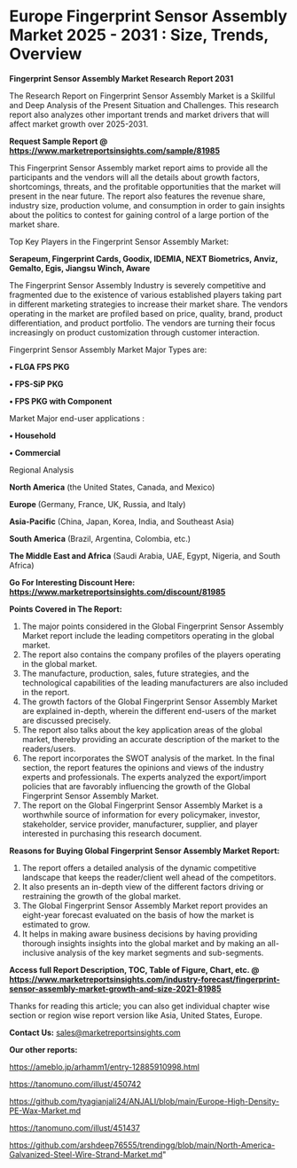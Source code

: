 # Europe Fingerprint Sensor Assembly Market 2025 - 2031 : Size, Trends, Overview

<strong>Fingerprint Sensor Assembly Market Research Report 2031</strong>

The Research Report on Fingerprint Sensor Assembly Market is a Skillful and Deep Analysis of the Present Situation and Challenges. This research report also analyzes other important trends and market drivers that will affect market growth over 2025-2031.

<strong>Request Sample Report @ <a href=https://www.marketreportsinsights.com/sample/81985>https://www.marketreportsinsights.com/sample/81985</a></strong>

This Fingerprint Sensor Assembly market report aims to provide all the participants and the vendors will all the details about growth factors, shortcomings, threats, and the profitable opportunities that the market will present in the near future. The report also features the revenue share, industry size, production volume, and consumption in order to gain insights about the politics to contest for gaining control of a large portion of the market share.

Top Key Players in the Fingerprint Sensor Assembly Market:

<strong>Serapeum, Fingerprint Cards, Goodix, IDEMIA, NEXT Biometrics, Anviz, Gemalto, Egis, Jiangsu Winch, Aware</strong>

The Fingerprint Sensor Assembly Industry is severely competitive and fragmented due to the existence of various established players taking part in different marketing strategies to increase their market share. The vendors operating in the market are profiled based on price, quality, brand, product differentiation, and product portfolio. The vendors are turning their focus increasingly on product customization through customer interaction.

Fingerprint Sensor Assembly Market Major Types are:

<strong>• FLGA FPS PKG

• FPS-SiP PKG

• FPS PKG with Component</strong>

Market Major end-user applications :

<strong>• Household

• Commercial</strong>

Regional Analysis

</u><strong><b>North America</b></strong> (the United States, Canada, and Mexico)

<strong><b>Europe </b></strong>(Germany, France, UK, Russia, and Italy)

<strong><b>Asia-Pacific</b></strong> (China, Japan, Korea, India, and Southeast Asia)

<strong><b>South America</b></strong> (Brazil, Argentina, Colombia, etc.)

<strong><b>The Middle East and Africa</b></strong> (Saudi Arabia, UAE, Egypt, Nigeria, and South Africa)

<strong>Go For Interesting Discount Here: <a href=https://www.marketreportsinsights.com/discount/81985>https://www.marketreportsinsights.com/discount/81985</a></strong>

<strong>Points Covered in The Report:</strong>
<ol>
  <li>The major points considered in the Global Fingerprint Sensor Assembly Market report include the leading competitors operating in the global market.</li>
  <li>The report also contains the company profiles of the players operating in the global market.</li>
  <li>The manufacture, production, sales, future strategies, and the technological capabilities of the leading manufacturers are also included in the report.</li>
  <li>The growth factors of the Global Fingerprint Sensor Assembly Market are explained in-depth, wherein the different end-users of the market are discussed precisely.</li>
  <li>The report also talks about the key application areas of the global market, thereby providing an accurate description of the market to the readers/users.</li>
  <li>The report incorporates the SWOT analysis of the market. In the final section, the report features the opinions and views of the industry experts and professionals. The experts analyzed the export/import policies that are favorably influencing the growth of the Global Fingerprint Sensor Assembly Market.</li>
  <li>The report on the Global Fingerprint Sensor Assembly Market is a worthwhile source of information for every policymaker, investor, stakeholder, service provider, manufacturer, supplier, and player interested in purchasing this research document.</li>
</ol>
<strong>Reasons for Buying Global Fingerprint Sensor Assembly Market Report:</strong>

<ol>
  <li>The report offers a detailed analysis of the dynamic competitive landscape that keeps the reader/client well ahead of the competitors.</li>
  <li>It also presents an in-depth view of the different factors driving or restraining the growth of the global market.</li>
  <li>The Global Fingerprint Sensor Assembly Market report provides an eight-year forecast evaluated on the basis of how the market is estimated to grow.</li>
  <li>It helps in making aware business decisions by having providing thorough insights insights into the global market and by making an all-inclusive analysis of the key market segments and sub-segments.</li>
</ol>
<strong>Access full Report Description, TOC, Table of Figure, Chart, etc. @ <a href=https://www.marketreportsinsights.com/industry-forecast/fingerprint-sensor-assembly-market-growth-and-size-2021-81985>https://www.marketreportsinsights.com/industry-forecast/fingerprint-sensor-assembly-market-growth-and-size-2021-81985</a></strong>


Thanks for reading this article; you can also get individual chapter wise section or region wise report version like Asia, United States, Europe.

<strong>Contact Us:</strong>
sales@marketreportsinsights.com

<strong>Our other reports:</strong>

<a href=https://ameblo.jp/arhamm1/entry-12885910998.html>https://ameblo.jp/arhamm1/entry-12885910998.html</a>

<a href=https://tanomuno.com/illust/450742>https://tanomuno.com/illust/450742</a>

<a href=https://github.com/tyagianjali24/ANJALI/blob/main/Europe-High-Density-PE-Wax-Market.md>https://github.com/tyagianjali24/ANJALI/blob/main/Europe-High-Density-PE-Wax-Market.md</a>

<a href=https://tanomuno.com/illust/451437>https://tanomuno.com/illust/451437</a>

<a href=https://github.com/arshdeep76555/trendingg/blob/main/North-America-Galvanized-Steel-Wire-Strand-Market.md>https://github.com/arshdeep76555/trendingg/blob/main/North-America-Galvanized-Steel-Wire-Strand-Market.md</a>"
